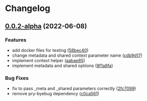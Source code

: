 # Changelog

## [0.0.2-alpha](https://github.com/masaakiaoyagi/rspec-context_helper.rb/compare/v0.0.1-alpha...v0.0.2-alpha) (2022-06-08)


### Features

* add docker files for testing ([58bec40](https://github.com/masaakiaoyagi/rspec-context_helper.rb/commit/58bec4016b8e2df3cb76ead1078a5c753045a93a))
* change metadata and shared context parameter name ([cdb9d17](https://github.com/masaakiaoyagi/rspec-context_helper.rb/commit/cdb9d17ddfdfefb483bd22568f480cce5fc9cc52))
* implement context helper ([aabae85](https://github.com/masaakiaoyagi/rspec-context_helper.rb/commit/aabae8551fc945f7b1a90230426bd4c350a871aa))
* implement metadata and shared optiions ([8f1a8fa](https://github.com/masaakiaoyagi/rspec-context_helper.rb/commit/8f1a8fa68ef55db10eaa9d9c47926f70a65603ef))


### Bug Fixes

* fix to pass _meta and _shared parameters correctly ([2fc7099](https://github.com/masaakiaoyagi/rspec-context_helper.rb/commit/2fc7099f7253f08d8d22dbc2ab00ebd7be875585))
* remove pry-byebug dependency ([c0ca561](https://github.com/masaakiaoyagi/rspec-context_helper.rb/commit/c0ca561655a59fb4f3be1e4d1932a54da3a94743))
